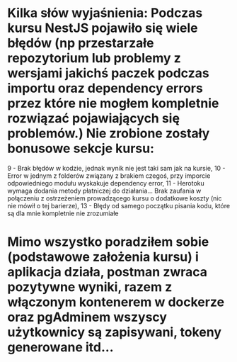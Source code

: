 # Kilka słów wyjaśnienia: Podczas kursu NestJS pojawiło się wiele błędów (np przestarzałe repozytorium lub problemy z wersjami jakichś paczek podczas importu oraz dependency errors przez które nie mogłem kompletnie rozwiązać pojawiających się problemów.) Nie zrobione zostały bonusowe sekcje kursu: 
9 - Brak błędów w kodzie, jednak wynik nie jest taki sam jak na kursie,
10 - Error w jednym z folderów związany z brakiem czegoś, przy imporcie odpowiedniego modułu wyskakuje dependency error,
11 - Herotoku wymaga dodania metody płatniczej do działania... Brak zaufania w połączeniu z ostrzeżeniem prowadzącego kursu o dodatkowe koszty (nic nie mówił o tej barierze),
13 - Błędy od samego początku pisania kodu, które są dla mnie kompletnie nie zrozumiałe
# Mimo wszystko poradziłem sobie (podstawowe założenia kursu) i aplikacja działa, postman zwraca pozytywne wyniki, razem z włączonym kontenerem w dockerze oraz pgAdminem wszyscy użytkownicy są zapisywani, tokeny generowane itd...

